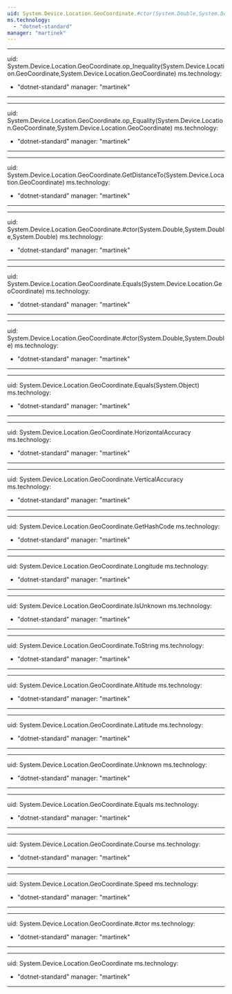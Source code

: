 ```yaml
---
uid: System.Device.Location.GeoCoordinate.#ctor(System.Double,System.Double,System.Double,System.Double,System.Double,System.Double,System.Double)
ms.technology: 
  - "dotnet-standard"
manager: "martinek"
---
```


---
uid: System.Device.Location.GeoCoordinate.op_Inequality(System.Device.Location.GeoCoordinate,System.Device.Location.GeoCoordinate)
ms.technology: 
  - "dotnet-standard"
manager: "martinek"
---

---
uid: System.Device.Location.GeoCoordinate.op_Equality(System.Device.Location.GeoCoordinate,System.Device.Location.GeoCoordinate)
ms.technology: 
  - "dotnet-standard"
manager: "martinek"
---

---
uid: System.Device.Location.GeoCoordinate.GetDistanceTo(System.Device.Location.GeoCoordinate)
ms.technology: 
  - "dotnet-standard"
manager: "martinek"
---

---
uid: System.Device.Location.GeoCoordinate.#ctor(System.Double,System.Double,System.Double)
ms.technology: 
  - "dotnet-standard"
manager: "martinek"
---

---
uid: System.Device.Location.GeoCoordinate.Equals(System.Device.Location.GeoCoordinate)
ms.technology: 
  - "dotnet-standard"
manager: "martinek"
---

---
uid: System.Device.Location.GeoCoordinate.#ctor(System.Double,System.Double)
ms.technology: 
  - "dotnet-standard"
manager: "martinek"
---

---
uid: System.Device.Location.GeoCoordinate.Equals(System.Object)
ms.technology: 
  - "dotnet-standard"
manager: "martinek"
---

---
uid: System.Device.Location.GeoCoordinate.HorizontalAccuracy
ms.technology: 
  - "dotnet-standard"
manager: "martinek"
---

---
uid: System.Device.Location.GeoCoordinate.VerticalAccuracy
ms.technology: 
  - "dotnet-standard"
manager: "martinek"
---

---
uid: System.Device.Location.GeoCoordinate.GetHashCode
ms.technology: 
  - "dotnet-standard"
manager: "martinek"
---

---
uid: System.Device.Location.GeoCoordinate.Longitude
ms.technology: 
  - "dotnet-standard"
manager: "martinek"
---

---
uid: System.Device.Location.GeoCoordinate.IsUnknown
ms.technology: 
  - "dotnet-standard"
manager: "martinek"
---

---
uid: System.Device.Location.GeoCoordinate.ToString
ms.technology: 
  - "dotnet-standard"
manager: "martinek"
---

---
uid: System.Device.Location.GeoCoordinate.Altitude
ms.technology: 
  - "dotnet-standard"
manager: "martinek"
---

---
uid: System.Device.Location.GeoCoordinate.Latitude
ms.technology: 
  - "dotnet-standard"
manager: "martinek"
---

---
uid: System.Device.Location.GeoCoordinate.Unknown
ms.technology: 
  - "dotnet-standard"
manager: "martinek"
---

---
uid: System.Device.Location.GeoCoordinate.Equals
ms.technology: 
  - "dotnet-standard"
manager: "martinek"
---

---
uid: System.Device.Location.GeoCoordinate.Course
ms.technology: 
  - "dotnet-standard"
manager: "martinek"
---

---
uid: System.Device.Location.GeoCoordinate.Speed
ms.technology: 
  - "dotnet-standard"
manager: "martinek"
---

---
uid: System.Device.Location.GeoCoordinate.#ctor
ms.technology: 
  - "dotnet-standard"
manager: "martinek"
---

---
uid: System.Device.Location.GeoCoordinate
ms.technology: 
  - "dotnet-standard"
manager: "martinek"
---
